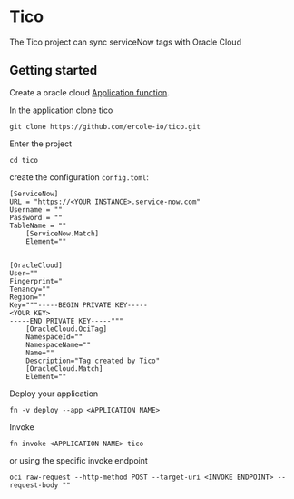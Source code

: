 # Tico
The Tico project can sync serviceNow tags with Oracle Cloud

## Getting started
Create a oracle cloud [Application function](https://docs.oracle.com/en-us/iaas/Content/Functions/Tasks/functionscreatingfirst.htm).

In the application clone tico

```
git clone https://github.com/ercole-io/tico.git
```

Enter the project

```
cd tico
```
 
create the configuration `config.toml`:

```
[ServiceNow]
URL = "https://<YOUR INSTANCE>.service-now.com"
Username = ""
Password = ""
TableName = ""
    [ServiceNow.Match]
    Element=""


[OracleCloud]
User=""
Fingerprint="
Tenancy=""
Region=""
Key="""-----BEGIN PRIVATE KEY-----
<YOUR KEY>
-----END PRIVATE KEY-----"""
    [OracleCloud.OciTag]
    NamespaceId=""
    NamespaceName=""
    Name=""
    Description="Tag created by Tico"
    [OracleCloud.Match]
    Element=""
```

Deploy your application

```
fn -v deploy --app <APPLICATION NAME>
```

Invoke

```
fn invoke <APPLICATION NAME> tico
```

or using the specific invoke endpoint

```
oci raw-request --http-method POST --target-uri <INVOKE ENDPOINT> --request-body ""
```
